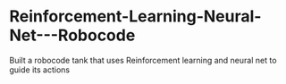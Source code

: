 # Reinforcement-Learning-Neural-Net---Robocode
Built a robocode tank that uses Reinforcement learning and neural net to guide its actions
